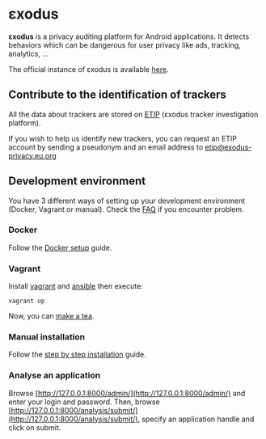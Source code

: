 # εxodus
**εxodus** is a privacy auditing platform for Android applications. It detects behaviors which can be
dangerous for user privacy like ads, tracking, analytics, …

The official instance of εxodus is available [here](https://reports.exodus-privacy.eu.org/).

## Contribute to the identification of trackers

All the data about trackers are stored on [ETIP](https://etip.exodus-privacy.eu.org) (εxodus tracker investigation platform).

If you wish to help us identify new trackers, you can request an ETIP account by sending a pseudonym and an email address to etip@exodus-privacy.eu.org

## Development environment

You have 3 different ways of setting up your development environment (Docker, Vagrant or manual).
Check the [FAQ](doc/faq.md) if you encounter problem.

### Docker

Follow the [Docker setup](doc/docker.md) guide.

### Vagrant

Install [vagrant](https://www.vagrantup.com/) and [ansible](https://www.ansible.com/) then execute:

```
vagrant up
```

Now, you can [make a tea](https://wiki.laquadrature.net/TeaHouse).

### Manual installation

Follow the [step by step installation](doc/install.md) guide.

### Analyse an application

Browse [http://127.0.0.1:8000/admin/](http://127.0.0.1:8000/admin/) and enter your login and password. Then,
browse [http://127.0.0.1:8000/analysis/submit/](http://127.0.0.1:8000/analysis/submit/), specify an application handle
and click on submit.
